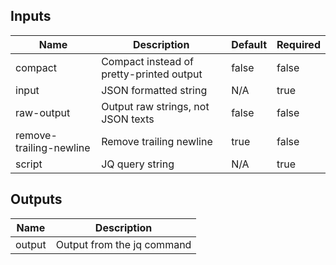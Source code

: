 <!-- markdownlint-disable -->

## Inputs

| Name | Description | Default | Required |
|------|-------------|---------|----------|
| compact | Compact instead of pretty-printed output | false | false |
| input | JSON formatted string | N/A | true |
| raw-output | Output raw strings, not JSON texts | false | false |
| remove-trailing-newline | Remove trailing newline | true | false |
| script | JQ query string | N/A | true |


## Outputs

| Name | Description |
|------|-------------|
| output | Output from the jq command |
<!-- markdownlint-restore -->
